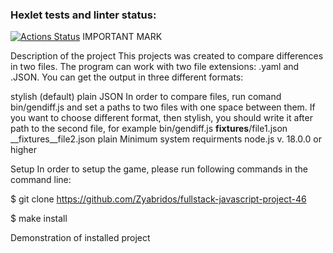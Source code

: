 ### Hexlet tests and linter status:
[![Actions Status](https://github.com/Zyabridos/fullstack-javascript-project-4/actions/workflows/hexlet-check.yml/badge.svg)](https://github.com/Zyabridos/fullstack-javascript-project-4/actions)
IMPORTANT MARK 

Description of the project
This projects was created to compare differences in two files. The program can work with two file extensions: .yaml and .JSON. You can get the output in three different formats:

stylish (default)
plain
JSON
In order to compare files, run comand bin/gendiff.js and set a paths to two files with one space between them. If you want to choose different format, then stylish, you should write it after path to the second file, for example bin/gendiff.js __fixtures__/file1.json __fixtures__file2.json plain
Minimum system requirments
node.js v. 18.0.0 or higher

Setup
In order to setup the game, please run following commands in the command line:

$ git clone https://github.com/Zyabridos/fullstack-javascript-project-46

$ make install

Demonstration of installed project